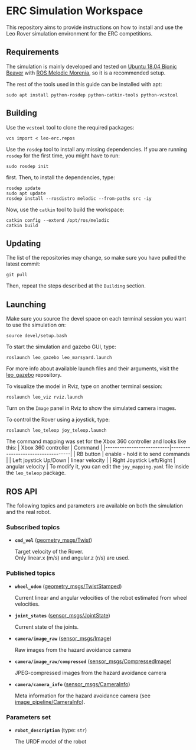 # ERC Simulation Workspace

This repository aims to provide instructions on how to install and use the Leo Rover simulation environment for the ERC competitions.

## Requirements

The simulation is mainly developed and tested on [Ubuntu 18.04 Bionic Beaver](https://releases.ubuntu.com/18.04/) with [ROS Melodic Morenia](http://wiki.ros.org/melodic/Installation/Ubuntu), so it is a recommended setup.

The rest of the tools used in this guide can be installed with apt:
```
sudo apt install python-rosdep python-catkin-tools python-vcstool
```

## Building

Use the `vcstool` tool to clone the required packages:
```
vcs import < leo-erc.repos
```
Use the `rosdep` tool to install any missing dependencies. If you are running `rosdep` for the first time, you might have to run:
```
sudo rosdep init
```
first. Then, to install the dependencies, type:
```
rosdep update
sudo apt update
rosdep install --rosdistro melodic --from-paths src -iy
```
Now, use the `catkin` tool to build the workspace:
```
catkin config --extend /opt/ros/melodic
catkin build
```

## Updating

The list of the repositories may change, so make sure you have pulled the latest commit:
```
git pull
```
Then, repeat the steps described at the `Building` section.

## Launching

Make sure you source the devel space on each terminal session you want to use the simulation on:
```
source devel/setup.bash
```
To start the simulation and gazebo GUI, type:
```
roslaunch leo_gazebo leo_marsyard.launch
```
For more info about available launch files and their arguments, visit the [leo_gazebo](https://github.com/LeoRover/leo_gazebo) repository.

To visualize the model in Rviz, type on another terminal session:
```
roslaunch leo_viz rviz.launch
```
Turn on the `Image` panel in Rviz to show the simulated camera images.

To control the Rover using a joystick, type:
```
roslaunch leo_teleop joy_teleop.launch
```
The command mapping was set for the Xbox 360 controller and looks like this:
| Xbox 360 controller       | Command                           |
|---------------------------|-----------------------------------|
| RB button                 | enable - hold it to send commands |
| Left joystick Up/Down     | linear velocity                   |
| Right Joystick Left/Right | angular velocity                  |
To modify it, you can edit the `joy_mapping.yaml` file inside the `leo_teleop` package.

## ROS API

The following topics and parameters are available on both the simulation and the real robot.

### Subscribed topics

* **`cmd_vel`** ([geometry_msgs/Twist])

    Target velocity of the Rover.  
    Only linear.x (m/s) and angular.z (r/s) are used.

### Published topics

* **`wheel_odom`** ([geometry_msgs/TwistStamped])

    Current linear and angular velocities of the robot estimated from wheel velocities.

* **`joint_states`** ([sensor_msgs/JointState])

    Current state of the joints. 

* **`camera/image_raw`** ([sensor_msgs/Image])

    Raw images from the hazard avoidance camera

* **`camera/image_raw/compressed`** ([sensor_msgs/CompressedImage])

    JPEG-compressed images from the hazard avoidance camera

* **`camera/camera_info`** ([sensor_msgs/CameraInfo])

    Meta information for the hazard avoidance camera (see [image_pipeline/CameraInfo]).

### Parameters set

* **`robot_description`** (type: `str`)

    The URDF model of the robot

[geometry_msgs/Twist]: http://docs.ros.org/api/geometry_msgs/html/msg/Twist.html
[geometry_msgs/TwistStamped]: http://docs.ros.org/api/geometry_msgs/html/msg/TwistStamped.html
[sensor_msgs/JointState]: http://docs.ros.org/api/sensor_msgs/html/msg/JointState.html
[sensor_msgs/Image]: http://docs.ros.org/api/sensor_msgs/html/msg/Image.html
[sensor_msgs/CompressedImage]: http://docs.ros.org/api/sensor_msgs/html/msg/CompressedImage.html
[sensor_msgs/CameraInfo]: http://docs.ros.org/api/sensor_msgs/html/msg/CameraInfo.html
[image_pipeline/CameraInfo]: http://wiki.ros.org/image_pipeline/CameraInfo